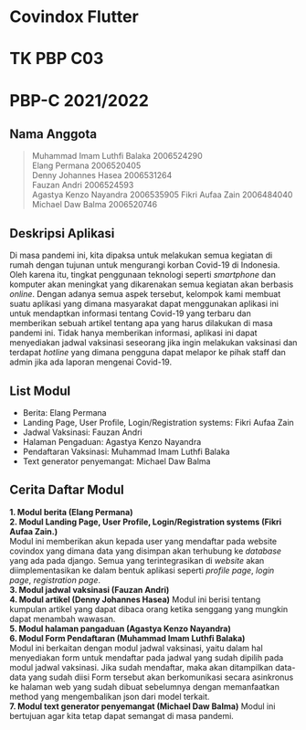# Covindox Flutter
# TK PBP C03

# PBP-C 2021/2022

## Nama Anggota
> Muhammad Imam Luthfi Balaka 2006524290  
> Elang Permana 2006520405  
> Denny Johannes Hasea 2006531264  
> Fauzan Andri 2006524593  
> Agastya Kenzo Nayandra 2006535905
> Fikri Aufaa Zain 2006484040  
> Michael Daw Balma 2006520746  

## Deskripsi Aplikasi  
Di masa pandemi ini, kita dipaksa untuk melakukan semua kegiatan di rumah dengan tujunan untuk mengurangi korban Covid-19 di Indonesia. Oleh karena itu, tingkat penggunaan teknologi seperti _smartphone_ dan komputer akan meningkat yang dikarenakan semua kegiatan akan berbasis _online_. Dengan adanya semua aspek tersebut, kelompok kami membuat suatu aplikasi yang dimana masyarakat dapat menggunakan aplikasi ini untuk mendaptkan informasi tentang Covid-19 yang terbaru dan memberikan sebuah artikel tentang apa yang harus dilakukan di masa pandemi ini. Tidak hanya memberikan informasi, aplikasi ini dapat menyediakan jadwal vaksinasi seseorang jika ingin melakukan vaksinasi dan terdapat _hotline_ yang dimana pengguna dapat melapor ke pihak staff dan admin jika ada laporan mengenai Covid-19.


## List Modul  
- Berita: Elang Permana  
- Landing Page, User Profile, Login/Registration systems: Fikri Aufaa Zain  
- Jadwal Vaksinasi: Fauzan Andri  
- Halaman Pengaduan: Agastya Kenzo Nayandra  
- Pendaftaran Vaksinasi: Muhammad Imam Luthfi Balaka  
- Text generator penyemangat: Michael Daw Balma  


## Cerita Daftar Modul  
**1. Modul berita (Elang Permana)**  
**2. Modul Landing Page, User Profile, Login/Registration systems (Fikri Aufaa Zain.)**  
Modul ini memberikan akun kepada user yang mendaftar pada website covindox yang dimana data yang disimpan akan terhubung ke *database* yang ada pada django. Semua yang terintegrasikan di *website* akan diimplementasikan ke dalam bentuk aplikasi seperti *profile page*, *login page*, *registration page*.  
**3. Modul jadwal vaksinasi (Fauzan Andri)**  
**4. Modul artikel (Denny Johannes Hasea)**
Modul ini berisi tentang kumpulan artikel yang dapat dibaca orang ketika senggang yang mungkin dapat menambah wawasan.  
**5. Modul halaman pangaduan (Agastya Kenzo Nayandra)**  
**6. Modul Form Pendaftaran (Muhammad Imam Luthfi Balaka)**  
Modul ini berkaitan dengan modul jadwal vaksinasi, yaitu dalam hal menyediakan form untuk mendaftar pada jadwal yang sudah dipilih pada modul jadwal vaksinasi. Jika sudah mendaftar, maka akan ditampilkan data-data yang sudah diisi Form tersebut akan berkomunikasi secara asinkronus ke halaman web yang sudah dibuat sebelumnya dengan memanfaatkan method yang mengembalikan json dari model terkait.  
**7. Modul text generator penyemangat (Michael Daw Balma)**
Modul ini bertujuan agar kita tetap dapat semangat di masa pandemi.  



